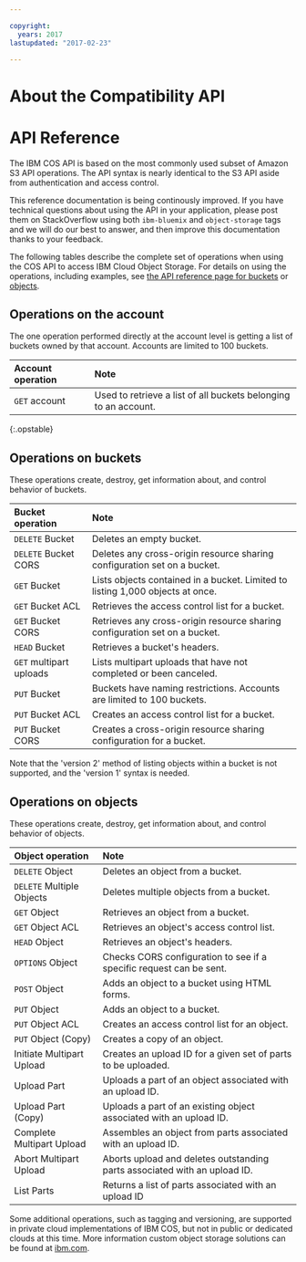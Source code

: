 ```yaml
---

copyright:
  years: 2017
lastupdated: "2017-02-23"

---
```


# About the Compatibility API

# API Reference

The IBM COS API is based on the most commonly used subset of Amazon S3 API operations. The API syntax is nearly identical to the S3 API aside from authentication and access control. 

This reference documentation is being continously improved. If you have technical questions about using the API in your application, please post them on StackOverflow using both `ibm-bluemix` and `object-storage` tags and we will do our best to answer, and then improve this documentation thanks to your feedback.

The following tables describe the complete set of operations when using the COS API to access IBM Cloud Object Storage.  For details on using the operations, including examples, see [the API reference page for buckets](docs/services/cloud-object-storage/api-reference-buckets.html) or [objects](docs/services/cloud-object-storage/api-reference-objects.html).

## Operations on the account

The one operation performed directly at the account level is getting a list of buckets owned by that account. Accounts are limited to 100 buckets.

| Account operation | Note |
|:----|:---|
| `GET` account | Used to retrieve a list of all buckets belonging to an account. |
{:.opstable}

## Operations on buckets

These operations create, destroy, get information about, and control behavior of buckets.

| Bucket operation | Note |
|:----|:---|
| `DELETE` Bucket | Deletes an empty bucket.   |
| `DELETE` Bucket CORS | Deletes any cross-origin resource sharing configuration set on a bucket. |
| `GET` Bucket | Lists objects contained in a bucket.  Limited to listing 1,000 objects at once. |
| `GET` Bucket ACL |Retrieves the access control list for a bucket.|
| `GET` Bucket CORS |Retrieves any cross-origin resource sharing configuration set on a bucket.|
| `HEAD` Bucket | Retrieves a bucket's headers. |
| `GET` multipart uploads | Lists multipart uploads that have not completed or been canceled. |
| `PUT` Bucket | Buckets have naming restrictions. Accounts are limited to 100 buckets. |
| `PUT` Bucket ACL | Creates an access control list for a bucket. |
| `PUT` Bucket CORS | Creates a cross-origin resource sharing configuration for a bucket.|

Note that the 'version 2' method of listing objects within a bucket is not supported, and the 'version 1' syntax is needed.

## Operations on objects

These operations create, destroy, get information about, and control behavior of objects.

| Object operation | Note |
| :---------------| :------|
| `DELETE` Object | Deletes an object from a bucket.
| `DELETE` Multiple Objects  | Deletes multiple objects from a bucket.
| `GET` Object | Retrieves an object from a bucket.
| `GET` Object ACL | Retrieves an object's access control list.
| `HEAD` Object | Retrieves an object's headers.
| `OPTIONS` Object | Checks CORS configuration to see if a specific request can be sent.
| `POST` Object | Adds an object to a bucket using HTML forms.
| `PUT` Object | Adds an object to a bucket.
| `PUT` Object ACL | Creates an access control list for an object.
| `PUT` Object (Copy) | Creates a copy of an object. |
| Initiate Multipart Upload | Creates an upload ID for a given set of parts to be uploaded.
| Upload Part | Uploads a part of an object associated with an upload ID.
| Upload Part (Copy) | Uploads a part of an existing object associated with an upload ID.
| Complete Multipart Upload | Assembles an object from parts associated with an upload ID.
| Abort Multipart Upload | Aborts upload and deletes outstanding parts associated with an upload ID.
| List Parts | Returns a list of parts associated with an upload ID


Some additional operations, such as tagging and versioning, are supported in private cloud implementations of IBM COS, but not in public or dedicated clouds at this time. More information custom object storage solutions can be found at [ibm.com](https://www.ibm.com/cloud-computing/products/storage/object-storage/cloud/).
